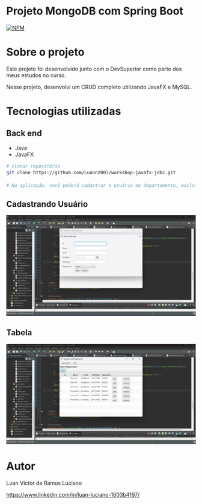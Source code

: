 # Projeto MongoDB com Spring Boot
[![NPM](https://img.shields.io/npm/l/react)](https://github.com/Luann2003/workshop-javafx-jdbc/blob/main/LICENSE) 

# Sobre o projeto

Este projeto foi desenvolvido junto com o DevSuperior como parte dos meus estudos no curso.

Nesse projeto, desenvolvi um CRUD completo utilizando JavaFX e MySQL.


# Tecnologias utilizadas
## Back end
- Java
- JavaFX


```bash
# clonar repositório
git clone https://github.com/Luann2003/workshop-javafx-jdbc.git

# Na aplicação, você poderá cadastrar o usuário ou departamento, excluir e editar. 
```
## Cadastrando Usuário
![Filtrando por data minima](https://github.com/Luann2003/workshop-javafx-jdbc/blob/main/Cadastando.png)
## Tabela
![Filtrando por data minima](https://github.com/Luann2003/workshop-javafx-jdbc/blob/main/tabela.png)

# Autor
Luan Victor de Ramos Luciano

https://www.linkedin.com/in/luan-luciano-1603b4197/

